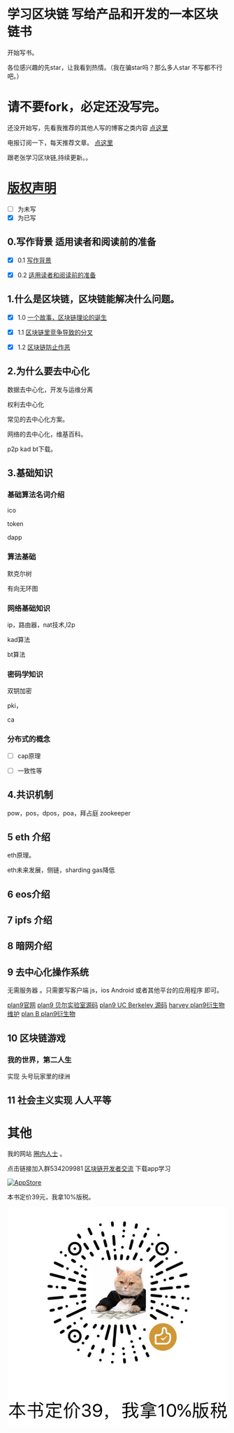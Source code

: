 # 学习区块链 写给产品和开发的一本区块链书

开始写书。

各位感兴趣的先star，让我看到热情。（我在骗star吗？那么多人star 不写都不行吧。）

# 请不要fork，必定还没写完。

还没开始写，先看我推荐的其他人写的博客之类内容 
[点这里](./recom.md)

电报订阅一下，每天推荐文章。 [点这里](https://t.me/quannei)


跟老张学习区块链,持续更新。。

# [版权声明](./LICENSE.md)

- [ ] 为未写
- [x] 为已写

## 0.写作背景 适用读者和阅读前的准备

- [x] 0.1 [写作背景](./article/01.md)

- [x] 0.2 [适用读者和阅读前的准备](./article/02.md)

## 1.什么是区块链，区块链能解决什么问题。

- [x] 1.0 [一个故事，区块链理论的诞生](./article/10.md)

- [x] 1.1 [区块链里竞争导致的分叉](./article/11.md)

- [x] 1.2 [区块链防止作恶](./article/12.md)
 
## 2.为什么要去中心化

数据去中心化，开发与运维分离

权利去中心化

常见的去中心化方案。

网络的去中心化，维基百科。

p2p kad bt下载。

## 3.基础知识

### 基础算法名词介绍

ico

token

dapp

### 算法基础

默克尔树

有向无环图

### 网络基础知识


ip，路由器，nat技术,l2p

kad算法

bt算法



### 密码学知识

双钥加密 

pki，

ca

### 分布式的概念 

- [ ] cap原理

- [ ] 一致性等 




## 4.共识机制

pow，pos，dpos，poa，拜占庭  zookeeper

## 5 eth 介绍

eth原理。

eth未来发展，侧链，sharding gas降低


## 6 eos介绍


## 7 ipfs 介绍



## 8 暗网介绍




## 9 去中心化操作系统

无需服务器 。只需要写客户端 js，ios Android 或者其他平台的应用程序 即可。

[plan9官网](https://9p.io/plan9/)
[plan9 贝尔实验室源码](https://github.com/0intro/plan9)
[plan9 UC Berkeley 源码](https://github.com/brho/plan9)
[harvey plan9衍生物 维护](https://github.com/Harvey-OS/harvey)
[plan B  plan9衍生物](http://lsub.org/ls/planb.html)

## 10 区块链游戏

### 我的世界，第二人生

实现 头号玩家里的绿洲

## 11 社会主义实现 人人平等



# 其他

我的网站 [圈内人士](http://100000p.com/) 。

点击链接加入群534209981 [区块链开发者交流](https://jq.qq.com/?_wv=1027&k=5T4XPec)
下载app学习



[![AppStore](http://p00001.oss-cn-hongkong.aliyuncs.com/badge-download-on-the-app-store-cn.svg)](https://itunes.apple.com/cn/app/id1348577356)


本书定价39元，我拿10%版税。

![3.9](./3.9.png)

